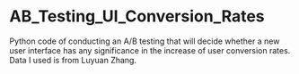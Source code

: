 # AB_Testing_UI_Conversion_Rates
Python code of conducting an A/B testing that will decide whether a new user interface has any significance in the increase of user conversion rates. Data I used is from Luyuan Zhang. 
